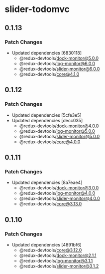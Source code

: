 # slider-todomvc

## 0.1.13

### Patch Changes

- Updated dependencies [6830118]
  - @redux-devtools/dock-monitor@5.0.0
  - @redux-devtools/log-monitor@6.0.0
  - @redux-devtools/slider-monitor@6.0.0
  - @redux-devtools/core@4.1.0

## 0.1.12

### Patch Changes

- Updated dependencies [5cfe3e5]
- Updated dependencies [decc035]
  - @redux-devtools/dock-monitor@4.0.0
  - @redux-devtools/log-monitor@5.0.0
  - @redux-devtools/slider-monitor@5.0.0
  - @redux-devtools/core@4.0.0

## 0.1.11

### Patch Changes

- Updated dependencies [8a7eae4]
  - @redux-devtools/dock-monitor@3.0.0
  - @redux-devtools/log-monitor@4.0.0
  - @redux-devtools/slider-monitor@4.0.0
  - @redux-devtools/core@3.13.0

## 0.1.10

### Patch Changes

- Updated dependencies [4891bf6]
  - @redux-devtools/core@3.12.0
  - @redux-devtools/dock-monitor@2.1.1
  - @redux-devtools/log-monitor@3.1.1
  - @redux-devtools/slider-monitor@3.1.2
